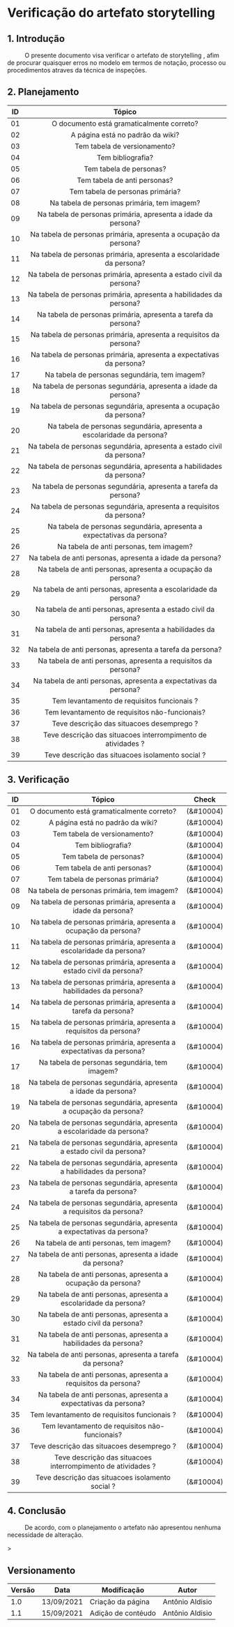 # Verificação do artefato storytelling

## 1. Introdução
<p style="text-indent: 40px; align="justify">
O presente documento visa verificar o artefato de <a herf = "/2021.1-Caixa_Tem/Elicitacao/Tecnicas/storytelling/">storytelling </a>, afim de procurar quaisquer erros no modelo em termos de notação, processo ou procedimentos atraves da técnica de inspeçōes.
</p>


## 2. Planejamento 

<center>

| ID| Tópico |
|:--:|:--:|
| 01 | O documento está gramaticalmente correto? |
| 02 | A página está no padrão da wiki? |
| 03 | Tem tabela de versionamento? |
| 04 | Tem bibliografia? |
| 05 | Tem tabela de personas? | 
| 06 | Tem tabela de anti personas? | 
| 07 | Tem tabela de personas primária? |
| 08 | Na tabela de personas primária, tem imagem? |
| 09 | Na tabela de personas primária, apresenta a idade da persona? |
| 10 | Na tabela de personas primária, apresenta a ocupação da persona? |
| 11 | Na tabela de personas primária, apresenta a escolaridade da persona? |
| 12 | Na tabela de personas primária, apresenta a estado civil da persona? |
| 13 | Na tabela de personas primária, apresenta a habilidades da persona? |
| 14 | Na tabela de personas primária, apresenta a tarefa da persona? |
| 15 | Na tabela de personas primária, apresenta a requisitos da persona? |
| 16 | Na tabela de personas primária, apresenta a expectativas da persona? |
| 17 | Na tabela de personas segundária, tem imagem? |
| 18 | Na tabela de personas segundária, apresenta a idade da persona? |
| 19 | Na tabela de personas segundária, apresenta a ocupação da persona? |
| 20 | Na tabela de personas segundária, apresenta a escolaridade da persona? |
| 21 | Na tabela de personas segundária, apresenta a estado civil da persona? |
| 22 | Na tabela de personas segundária, apresenta a habilidades da persona? |
| 23 | Na tabela de personas segundária, apresenta a tarefa da persona? |
| 24 | Na tabela de personas segundária, apresenta a requisitos da persona? |
| 25 | Na tabela de personas segundária, apresenta a expectativas da persona? |
| 26 | Na tabela de anti personas, tem imagem? |
| 27 | Na tabela de anti personas, apresenta a idade da persona? |
| 28 | Na tabela de anti personas, apresenta a ocupação da persona? |
| 29 | Na tabela de anti personas, apresenta a escolaridade da persona? |
| 30 | Na tabela de anti personas, apresenta a estado civil da persona? |
| 31 | Na tabela de anti personas, apresenta a habilidades da persona? |
| 32 | Na tabela de anti personas, apresenta a tarefa da persona? |
| 33 | Na tabela de anti personas, apresenta a requisitos da persona? |
| 34 | Na tabela de anti personas, apresenta a expectativas da persona? |
| 35 | Tem levantamento de requisitos funcionais ? |
| 36 | Tem levantamento de requisitos não-funcionais? |
| 37 | Teve descrição das situacoes  desemprego ? |
| 38 | Teve descrição das situacoes  interrompimento de atividades ? |
| 39 | Teve descrição das situacoes  isolamento social ? |


</center>

## 3. Verificação


<center>

| ID| Tópico | Check|
|:--:|:--:|:--:|
| 01 | O documento está gramaticalmente correto? | (&#10004) |
| 02 | A página está no padrão da wiki? | (&#10004) |
| 03 | Tem tabela de versionamento? |(&#10004) |
| 04 | Tem bibliografia? | (&#10004) |
| 05 | Tem tabela de personas? | (&#10004) |
| 06 | Tem tabela de anti personas? | (&#10004) |
| 07 | Tem tabela de personas primária? |(&#10004) |
| 08 | Na tabela de personas primária, tem imagem? |(&#10004) |
| 09 | Na tabela de personas primária, apresenta a idade da persona? |(&#10004) |
| 10 | Na tabela de personas primária, apresenta a ocupação da persona? |(&#10004) |
| 11 | Na tabela de personas primária, apresenta a escolaridade da persona? |(&#10004) |
| 12 | Na tabela de personas primária, apresenta a estado civil da persona? |(&#10004) |
| 13 | Na tabela de personas primária, apresenta a habilidades da persona? |(&#10004) |
| 14 | Na tabela de personas primária, apresenta a tarefa da persona? |(&#10004) |
| 15 | Na tabela de personas primária, apresenta a requisitos da persona? |(&#10004) |
| 16 | Na tabela de personas primária, apresenta a expectativas da persona? |(&#10004) |
| 17 | Na tabela de personas segundária, tem imagem? |(&#10004) |
| 18 | Na tabela de personas segundária, apresenta a idade da persona? |(&#10004) |
| 19 | Na tabela de personas segundária, apresenta a ocupação da persona? |(&#10004) |
| 20 | Na tabela de personas segundária, apresenta a escolaridade da persona? |(&#10004) |
| 21 | Na tabela de personas segundária, apresenta a estado civil da persona? |(&#10004) |
| 22 | Na tabela de personas segundária, apresenta a habilidades da persona? |(&#10004) |
| 23 | Na tabela de personas segundária, apresenta a tarefa da persona? |(&#10004) |
| 24 | Na tabela de personas segundária, apresenta a requisitos da persona? |(&#10004) |
| 25 | Na tabela de personas segundária, apresenta a expectativas da persona? |(&#10004) |
| 26 | Na tabela de anti personas, tem imagem? |(&#10004) |
| 27 | Na tabela de anti personas, apresenta a idade da persona? |(&#10004) |
| 28 | Na tabela de anti personas, apresenta a ocupação da persona? |(&#10004) |
| 29 | Na tabela de anti personas, apresenta a escolaridade da persona? |(&#10004) |
| 30 | Na tabela de anti personas, apresenta a estado civil da persona? |(&#10004) |
| 31 | Na tabela de anti personas, apresenta a habilidades da persona? |(&#10004) |
| 32 | Na tabela de anti personas, apresenta a tarefa da persona? |(&#10004) |
| 33 | Na tabela de anti personas, apresenta a requisitos da persona? |(&#10004) |
| 34 | Na tabela de anti personas, apresenta a expectativas da persona? |(&#10004) |
| 35 | Tem levantamento de requisitos funcionais ? |(&#10004) |
| 36 | Tem levantamento de requisitos não-funcionais? |(&#10004) |
| 37 | Teve descrição das situacoes  desemprego ? |(&#10004) |
| 38 | Teve descrição das situacoes  interrompimento de atividades ? |(&#10004) |
| 39 | Teve descrição das situacoes  isolamento social ? |(&#10004) |


</center>

## 4. Conclusão
<p style="text-indent: 40px; align="justify">
De acordo, com o planejamento o artefato não apresentou nenhuma necessidade de alteração.
</p>>


## Versionamento
<center>

| Versão | Data | Modificação | Autor |
|--|--|--|--|
| 1.0 | 13/09/2021 | Criação da página | Antônio Aldisio |
| 1.1 | 15/09/2021 | Adição de contéudo | Antônio Aldisio |

</center>